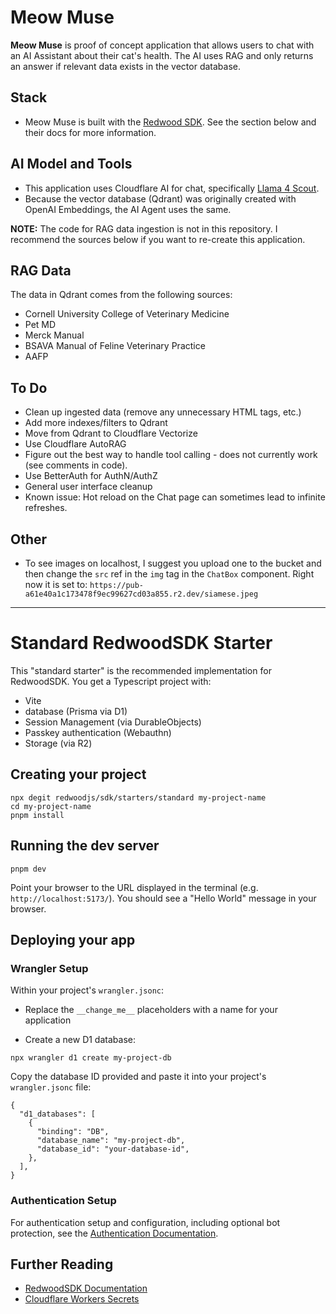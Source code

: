# Meow Muse

**Meow Muse** is proof of concept application that allows users to chat with an AI Assistant about their cat's health. The AI uses RAG and only returns an answer if relevant data exists in the vector database.

## Stack
- Meow Muse is built with the [Redwood SDK](https://rwsdk.com/). See the section below and their docs for more information.

## AI Model and Tools

- This application uses Cloudflare AI for chat, specifically [Llama 4 Scout](https://developers.cloudflare.com/workers-ai/models/llama-4-scout-17b-16e-instruct/).
- Because the vector database (Qdrant) was originally created with OpenAI Embeddings, the AI Agent
uses the same.

**NOTE:** The code for RAG data ingestion is not in this repository. I recommend the sources below if you want to re-create this application.

## RAG Data

The data in Qdrant comes from the following sources:

- Cornell University College of Veterinary Medicine
- Pet MD
- Merck Manual
- BSAVA Manual of Feline Veterinary Practice
- AAFP

## To Do

- Clean up ingested data (remove any unnecessary HTML tags, etc.)
- Add more indexes/filters to Qdrant
- Move from Qdrant to Cloudflare Vectorize
- Use Cloudflare AutoRAG
- Figure out the best way to handle tool calling - does not currently work (see comments in code).
- Use BetterAuth for AuthN/AuthZ
- General user interface cleanup
- Known issue: Hot reload on the Chat page can sometimes lead to infinite refreshes.

## Other

- To see images on localhost, I suggest you upload one to the bucket and then change the `src` ref in the `img` tag in the `ChatBox` component. Right now it is set to: `https://pub-a61e40a1c173478f9ec99627cd03a855.r2.dev/siamese.jpeg`

---

# Standard RedwoodSDK Starter

This "standard starter" is the recommended implementation for RedwoodSDK. You get a Typescript project with:

- Vite
- database (Prisma via D1)
- Session Management (via DurableObjects)
- Passkey authentication (Webauthn)
- Storage (via R2)

## Creating your project

```shell
npx degit redwoodjs/sdk/starters/standard my-project-name
cd my-project-name
pnpm install
```

## Running the dev server

```shell
pnpm dev
```

Point your browser to the URL displayed in the terminal (e.g. `http://localhost:5173/`). You should see a "Hello World" message in your browser.

## Deploying your app

### Wrangler Setup

Within your project's `wrangler.jsonc`:

- Replace the `__change_me__` placeholders with a name for your application

- Create a new D1 database:

```shell
npx wrangler d1 create my-project-db
```

Copy the database ID provided and paste it into your project's `wrangler.jsonc` file:

```jsonc
{
  "d1_databases": [
    {
      "binding": "DB",
      "database_name": "my-project-db",
      "database_id": "your-database-id",
    },
  ],
}
```

### Authentication Setup

For authentication setup and configuration, including optional bot protection, see the [Authentication Documentation](https://docs.rwsdk.com/core/authentication).

## Further Reading

- [RedwoodSDK Documentation](https://docs.rwsdk.com/)
- [Cloudflare Workers Secrets](https://developers.cloudflare.com/workers/runtime-apis/secrets/)
